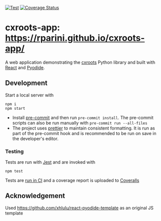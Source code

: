 [![Test](https://github.com/rparini/cxroots-app/actions/workflows/test.yml/badge.svg)](https://github.com/rparini/cxroots-app/actions/workflows/test.yml)
[![Coverage Status](https://coveralls.io/repos/github/rparini/cxroots-app/badge.svg?branch=master)](https://coveralls.io/github/rparini/cxroots-app?branch=master)

# cxroots-app: https://rparini.github.io/cxroots-app/

A web application demonstrating the [cxroots](https://github.com/rparini/cxroots) Python library and built with [React](https://reactjs.org/) and [Pyodide](https://pyodide.org/en/stable/).

## Development

Start a local server with

```
npm i
npm start
```

- Install [pre-commit](https://pre-commit.com/) and then run `pre-commit install`. The pre-commit scripts can also be run manually with `pre-commit run --all-files`
- The project uses [prettier](https://prettier.io/) to maintain consistent formatting. It is run as part of the pre-commit hook and is recommended to be run on save in the developer's editor.

### Testing

Tests are run with [Jest](https://jestjs.io/) and are invoked with

```
npm test
```

Tests are [run in CI](https://github.com/rparini/cxroots-app/actions/workflows/test.yml) and a coverage report is uploaded to [Coveralls](https://coveralls.io/github/rparini/cxroots-app)

## Acknowledgement

Used https://github.com/xhlulu/react-pyodide-template as an original JS template
